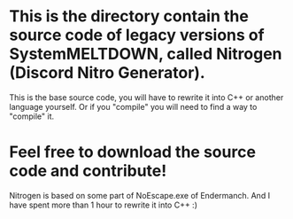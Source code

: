 # This is the directory contain the source code of legacy versions of SystemMELTDOWN, called Nitrogen (Discord Nitro Generator).

This is the base source code, you will have to rewrite it into C++ or another language yourself. Or if you "compile" you will need to find a way to "compile" it. 

# Feel free to download the source code and contribute!

Nitrogen is based on some part of NoEscape.exe of Endermanch. And I have spent more than 1 hour to rewrite it into C++ :)
